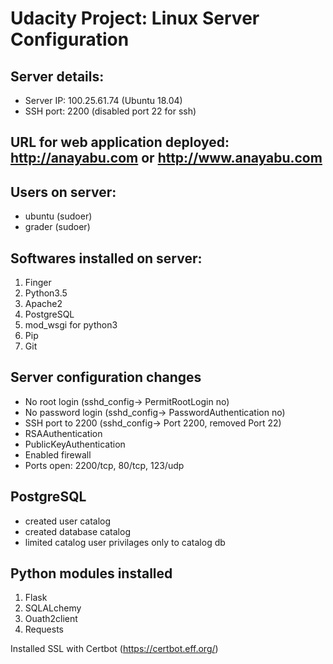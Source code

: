 # Udacity Project: Linux Server Configuration

## Server details:
- Server IP: 100.25.61.74 (Ubuntu 18.04)
- SSH port: 2200 (disabled port 22 for ssh)

## URL for web application deployed: http://anayabu.com or http://www.anayabu.com

## Users on server:
- ubuntu (sudoer) 
- grader (sudoer)

## Softwares installed on server:
1. Finger
2. Python3.5
3. Apache2
4. PostgreSQL
5. mod_wsgi for python3
6. Pip 
7. Git

## Server configuration changes
- No root login (sshd_config-> PermitRootLogin no)
- No password login (sshd_config-> PasswordAuthentication no)
- SSH port to 2200 (sshd_config-> Port 2200, removed Port 22)
- RSAAuthentication 
- PublicKeyAuthentication 
- Enabled firewall 
- Ports open: 2200/tcp, 80/tcp, 123/udp

## PostgreSQL
- created user catalog
- created database catalog
- limited catalog user privilages only to catalog db

## Python modules installed
1. Flask
2. SQLALchemy
3. Ouath2client
4. Requests

Installed SSL with Certbot (https://certbot.eff.org/)

